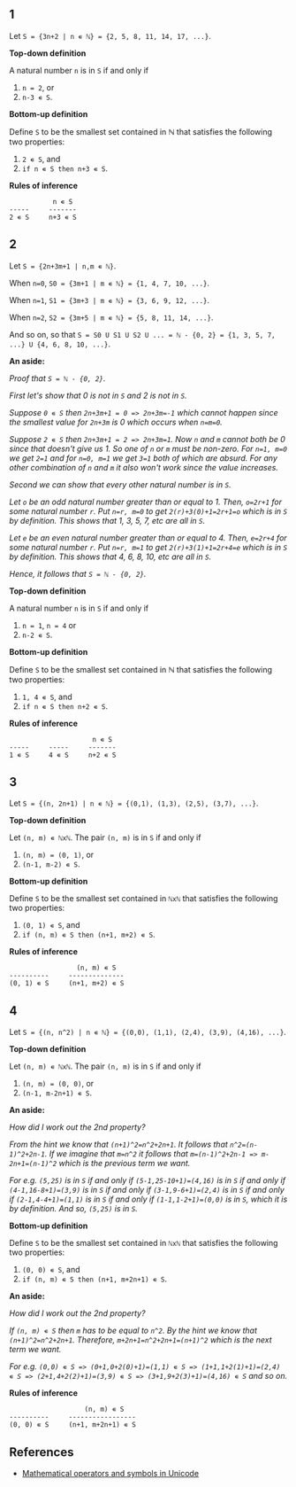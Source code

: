 ## 1

Let `S = {3n+2 | n ∊ ℕ} = {2, 5, 8, 11, 14, 17, ...}`.

**Top-down definition**

A natural number `n` is in `S` if and only if

1. `n = 2`, or
2. `n-3 ∊ S`.

**Bottom-up definition**

Define `S` to be the smallest set contained in ℕ that satisfies the following
two properties:

1. `2 ∊ S`, and
2. `if n ∊ S then n+3 ∊ S`.

**Rules of inference**

```
           n ∊ S
-----     -------
2 ∊ S     n+3 ∊ S
```

## 2

Let `S = {2n+3m+1 | n,m ∊ ℕ}`.

When `n=0`, `S0 = {3m+1 | m ∊ ℕ} = {1, 4, 7, 10, ...}`.

When `n=1`, `S1 = {3m+3 | m ∊ ℕ} = {3, 6, 9, 12, ...}`.

When `n=2`, `S2 = {3m+5 | m ∊ ℕ} = {5, 8, 11, 14, ...}`.

And so on, so that `S = S0 U S1 U S2 U ... = ℕ - {0, 2} = {1, 3, 5, 7, ...} U
{4, 6, 8, 10, ...}`.

**An aside:**

*Proof that `S = ℕ - {0, 2}`.*

*First let's show that 0 is not in `S` and 2 is not in `S`.*

*Suppose `0 ∊ S` then `2n+3m+1 = 0 => 2n+3m=-1` which cannot happen since the
smallest value for `2n+3m` is 0 which occurs when `n=m=0`.*

*Suppose `2 ∊ S` then `2n+3m+1 = 2 => 2n+3m=1`. Now `n` and `m` cannot both be
0 since that doesn't give us 1. So one of `n` or `m` must be non-zero. For
`n=1, m=0` we get `2=1` and for `n=0, m=1` we get `3=1` both of which are
absurd. For any other combination of `n` and `m` it also won't work since the
value increases.*

*Second we can show that every other natural number is in `S`.*

*Let `o` be an odd natural number greater than or equal to 1. Then, `o=2r+1`
for some natural number `r`. Put `n=r, m=0` to get `2(r)+3(0)+1=2r+1=o` which
is in `S` by definition. This shows that 1, 3, 5, 7, etc are all in `S`.*

*Let `e` be an even natural number greater than or equal to 4. Then, `e=2r+4`
for some natural number `r`. Put `n=r, m=1` to get `2(r)+3(1)+1=2r+4=e` which
is in `S` by definition. This shows that 4, 6, 8, 10, etc are all in `S`.*

*Hence, it follows that `S = ℕ - {0, 2}`.*

**Top-down definition**

A natural number `n` is in `S` if and only if

1. `n = 1`, `n = 4` or
2. `n-2 ∊ S`.

**Bottom-up definition**

Define `S` to be the smallest set contained in ℕ that satisfies the following
two properties:

1. `1, 4 ∊ S`, and
2. `if n ∊ S then n+2 ∊ S`.

**Rules of inference**

```
                     n ∊ S
-----     -----     -------
1 ∊ S     4 ∊ S     n+2 ∊ S
```

## 3

Let `S = {(n, 2n+1) | n ∊ ℕ} = {(0,1), (1,3), (2,5), (3,7), ...}`.

**Top-down definition**

Let `(n, m) ∊ ℕxℕ`. The pair `(n, m)` is in `S` if and only if

1. `(n, m) = (0, 1)`, or
2. `(n-1, m-2) ∊ S`.

**Bottom-up definition**

Define `S` to be the smallest set contained in `ℕxℕ` that satisfies the
following two properties:

1. `(0, 1) ∊ S`, and
2. `if (n, m) ∊ S then (n+1, m+2) ∊ S`.

**Rules of inference**

```
                 (n, m) ∊ S
----------     --------------
(0, 1) ∊ S     (n+1, m+2) ∊ S
```

## 4

Let `S = {(n, n^2) | n ∊ ℕ} = {(0,0), (1,1), (2,4), (3,9), (4,16), ...}`.

**Top-down definition**

Let `(n, m) ∊ ℕxℕ`. The pair `(n, m)` is in `S` if and only if

1. `(n, m) = (0, 0)`, or
2. `(n-1, m-2n+1) ∊ S`.

**An aside:**

*How did I work out the 2nd property?*

*From the hint we know that `(n+1)^2=n^2+2n+1`. It follows that
`n^2=(n-1)^2+2n-1`. If we imagine that `m=n^2` it follows that
`m=(n-1)^2+2n-1 => m-2n+1=(n-1)^2` which is the previous term we want.*

*For e.g. `(5,25)` is in `S` if and only if `(5-1,25-10+1)=(4,16)` is in `S` if
and only if `(4-1,16-8+1)=(3,9)` is in `S` if and only if `(3-1,9-6+1)=(2,4)`
is in `S` if and only if `(2-1,4-4+1)=(1,1)` is in `S` if and only if
`(1-1,1-2+1)=(0,0)` is in `S`, which it is by definition. And so, `(5,25)` is
in `S`.*

**Bottom-up definition**

Define `S` to be the smallest set contained in `ℕxℕ` that satisfies the
following two properties:

1. `(0, 0) ∊ S`, and
2. `if (n, m) ∊ S then (n+1, m+2n+1) ∊ S`.

**An aside:**

*How did I work out the 2nd property?*

*If `(n, m) ∊ S` then `m` has to be equal to `n^2`. By the hint we know that
`(n+1)^2=n^2+2n+1`. Therefore, `m+2n+1=n^2+2n+1=(n+1)^2` which is the next term
we want.*

*For e.g. `(0,0) ∊ S => (0+1,0+2(0)+1)=(1,1) ∊ S => (1+1,1+2(1)+1)=(2,4) ∊ S
=> (2+1,4+2(2)+1)=(3,9) ∊ S => (3+1,9+2(3)+1)=(4,16) ∊ S` and so on.*

**Rules of inference**

```
                   (n, m) ∊ S
----------     -----------------
(0, 0) ∊ S     (n+1, m+2n+1) ∊ S
```

## References

- [Mathematical operators and symbols in Unicode](https://en.wikipedia.org/wiki/Mathematical_operators_and_symbols_in_Unicode)
